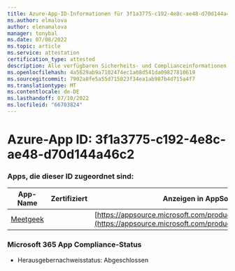 ```yaml
---
title: Azure-App-ID-Informationen für 3f1a3775-c192-4e8c-ae48-d70d144a46c2
ms.author: elmalova
author: elenamalova
manager: tonybal
ms.date: 07/08/2022
ms.topic: article
ms.service: attestation
certification_type: attested
description: Alle verfügbaren Sicherheits- und Complianceinformationen für 3f1a3775-c192-4e8c-ae48-d70d144a46c2.
ms.openlocfilehash: 4a5629ab9a7102474ec1a08d541da09827810619
ms.sourcegitcommit: 7902a8fe5a55d715023f34ea1ab987b4d715a4f7
ms.translationtype: MT
ms.contentlocale: de-DE
ms.lasthandoff: 07/10/2022
ms.locfileid: "66703824"
---
```

# <a name="azure-app-id-3f1a3775-c192-4e8c-ae48-d70d144a46c2"></a>Azure-App ID: 3f1a3775-c192-4e8c-ae48-d70d144a46c2


### <a name="apps-associated-with-this-id"></a>Apps, die dieser ID zugeordnet sind:
| **App-Name** | **Zertifiziert** | **Anzeigen in AppSource** |
|--------------|---------------|-----------------------|
| [Meetgeek](../forward/WA200003720.md) |  | [https://appsource.microsoft.com/product/office/WA200003720](https://appsource.microsoft.com/product/office/WA200003720) |

### <a name="microsoft-365-app-compliance-status"></a>Microsoft 365 App Compliance-Status
- Herausgebernachweisstatus: Abgeschlossen
